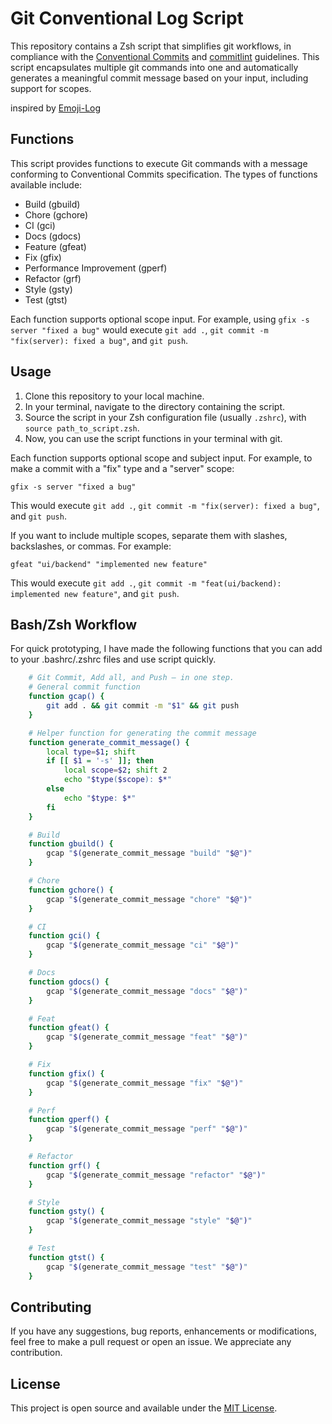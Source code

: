# Git Conventional Log Script

This repository contains a Zsh script that simplifies git workflows, in compliance with the [Conventional Commits](https://www.conventionalcommits.org/en/v1.0.0/) and [commitlint](https://commitlint.js.org/) guidelines. This script encapsulates multiple git commands into one and automatically generates a meaningful commit message based on your input, including support for scopes.

inspired by [Emoji-Log](https://github.com/ahmadawais/Emoji-Log/commits/master)

## Functions

This script provides functions to execute Git commands with a message conforming to Conventional Commits specification. The types of functions available include:

- Build (gbuild)
- Chore (gchore)
- CI (gci)
- Docs (gdocs)
- Feature (gfeat)
- Fix (gfix)
- Performance Improvement (gperf)
- Refactor (grf)
- Style (gsty)
- Test (gtst)

Each function supports optional scope input. For example, using `gfix -s server "fixed a bug"` would execute `git add .`, `git commit -m "fix(server): fixed a bug"`, and `git push`.

## Usage

1. Clone this repository to your local machine.
2. In your terminal, navigate to the directory containing the script.
3. Source the script in your Zsh configuration file (usually `.zshrc`), with `source path_to_script.zsh`.
4. Now, you can use the script functions in your terminal with git.

Each function supports optional scope and subject input. For example, to make a commit with a "fix" type and a "server" scope:

`gfix -s server "fixed a bug"`

This would execute `git add .`, `git commit -m "fix(server): fixed a bug"`, and `git push`.

If you want to include multiple scopes, separate them with slashes, backslashes, or commas. For example:

`gfeat "ui/backend" "implemented new feature"`

This would execute `git add .`, `git commit -m "feat(ui/backend): implemented new feature"`, and `git push`.

## Bash/Zsh Workflow

For quick prototyping, I have made the following functions that you can add to your .bashrc/.zshrc files and use script quickly.

```sh
    # Git Commit, Add all, and Push — in one step.
    # General commit function
    function gcap() {
        git add . && git commit -m "$1" && git push
    }

    # Helper function for generating the commit message
    function generate_commit_message() {
        local type=$1; shift
        if [[ $1 = '-s' ]]; then
            local scope=$2; shift 2
            echo "$type($scope): $*"
        else
            echo "$type: $*"
        fi
    }

    # Build
    function gbuild() {
        gcap "$(generate_commit_message "build" "$@")"
    }

    # Chore
    function gchore() {
        gcap "$(generate_commit_message "chore" "$@")"
    }

    # CI
    function gci() {
        gcap "$(generate_commit_message "ci" "$@")"
    }

    # Docs
    function gdocs() {
        gcap "$(generate_commit_message "docs" "$@")"
    }

    # Feat
    function gfeat() {
        gcap "$(generate_commit_message "feat" "$@")"
    }

    # Fix
    function gfix() {
        gcap "$(generate_commit_message "fix" "$@")"
    }

    # Perf
    function gperf() {
        gcap "$(generate_commit_message "perf" "$@")"
    }

    # Refactor
    function grf() {
        gcap "$(generate_commit_message "refactor" "$@")"
    }

    # Style
    function gsty() {
        gcap "$(generate_commit_message "style" "$@")"
    }

    # Test
    function gtst() {
        gcap "$(generate_commit_message "test" "$@")"
    }
```

## Contributing

If you have any suggestions, bug reports, enhancements or modifications, feel free to make a pull request or open an issue. We appreciate any contribution.

## License

This project is open source and available under the [MIT License](LICENSE).
